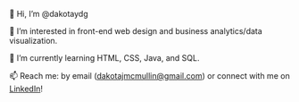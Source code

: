 👋 Hi, I’m @dakotaydg

👀 I’m interested in front-end web design and business analytics/data visualization.

🌱 I’m currently learning HTML, CSS, Java, and SQL.

📫 Reach me: by email (dakotajmcmullin@gmail.com) or connect with me on <a href="https://www.linkedin.com/in/dakota-m">LinkedIn</a>!

<!---
dakotaydg/dakotaydg is a ✨ special ✨ repository because its `README.md` (this file) appears on your GitHub profile.
You can click the Preview link to take a look at your changes.
--->

